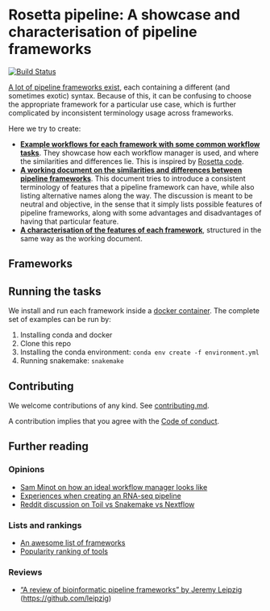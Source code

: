 
# Rosetta pipeline: A showcase and characterisation of pipeline frameworks

[![Build
Status](https://travis-ci.com/komparo/rosetta-pipeline.svg?branch=master)](https://travis-ci.com/komparo/rosetta-pipeline)

[A lot of pipeline frameworks
exist](https://github.com/pditommaso/awesome-pipeline), each containing
a different (and sometimes exotic) syntax. Because of this, it can be
confusing to choose the appropriate framework for a particular use case,
which is further complicated by inconsistent terminology usage across
frameworks.

Here we try to create:

  - **[Example workflows for each framework with some common workflow
    tasks](tasks)**. They showcase how each workflow manager is used,
    and where the similarities and differences lie. This is inspired by
    [Rosetta code](http://www.rosettacode.org/wiki/Rosetta_Code).
  - **[A working document on the similarities and differences between
    pipeline frameworks](frameworks.md)**. This document tries to
    introduce a consistent terminology of features that a pipeline
    framework can have, while also listing alternative names along the
    way. The discussion is meant to be neutral and objective, in the
    sense that it simply lists possible features of pipeline frameworks,
    along with some advantages and disadvantages of having that
    particular feature.
  - **[A characterisation of the features of each
    framework](characterisation)**, structured in the same way as the
    working document.

## Frameworks

## Running the tasks

We install and run each framework inside a [docker
container](containers). The complete set of examples can be run by:

1.  Installing conda and docker
2.  Clone this repo
3.  Installing the conda environment: `conda env create -f
    environment.yml`
4.  Running snakemake: `snakemake`

## Contributing

We welcome contributions of any kind. See
[contributing.md](contributing.md).

A contribution implies that you agree with the [Code of
conduct](code_of_conduct.md).

## Further reading

### Opinions

  - [Sam Minot on how an ideal workflow manager looks
    like](https://www.minot.bio/home/2018/9/22/the-rise-of-the-machines-workflow-managers-for-bioinformatics)
  - [Experiences when creating an RNA-seq
    pipeline](https://github.com/NCBI-Hackathons/SPeW)
  - [Reddit discussion on Toil vs Snakemake vs
    Nextflow](https://www.reddit.com/r/bioinformatics/comments/a4fq4i/given_the_experience_of_others_writing/)

### Lists and rankings

  - [An awesome list of
    frameworks](https://github.com/pditommaso/awesome-pipeline)
  - [Popularity ranking of
    tools](https://docs.google.com/spreadsheets/d/1plkAsT_S3CzSeb7ivxyjRnHyrK3JclUCXeUMf_azraY/edit#gid=0)

### Reviews

  - [“A review of bioinformatic pipeline frameworks” by Jeremy
    Leipzig](https://doi.org/10.1093/bib/bbw020)
    (<https://github.com/leipzig>)
